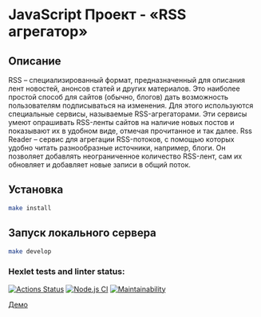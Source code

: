 # JavaScript Проект - «RSS агрегатор»
## Описание
RSS – специализированный формат, предназначенный для описания лент новостей, анонсов статей и других материалов. Это наиболее простой способ для сайтов (обычно, блогов) дать возможность пользователям подписываться на изменения. Для этого используются специальные сервисы, называемые RSS-агрегаторами. Эти сервисы умеют опрашивать RSS-ленты сайтов на наличие новых постов и показывают их в удобном виде, отмечая прочитанное и так далее.
Rss Reader – сервис для агрегации RSS-потоков, с помощью которых удобно читать разнообразные источники, например, блоги. Он позволяет добавлять неограниченное количество RSS-лент, сам их обновляет и добавляет новые записи в общий поток.
## Установка
```sh
make install
```
## Запуск локального сервера
```sh
make develop
```
### Hexlet tests and linter status:
[![Actions Status](https://github.com/abarmenkov/frontend-project-lvl3/workflows/hexlet-check/badge.svg)](https://github.com/abarmenkov/frontend-project-lvl3/actions) 
[![Node.js CI](https://github.com/abarmenkov/frontend-project-lvl3/actions/workflows/node.js.yml/badge.svg)](https://github.com/abarmenkov/frontend-project-lvl3/actions/workflows/node.js.yml)
[![Maintainability](https://api.codeclimate.com/v1/badges/0ee32834b621ad8afd30/maintainability)](https://codeclimate.com/github/abarmenkov/frontend-project-lvl3/maintainability)

[Демо](https://frontend-project-lvl3-4fsts8x5c-abarmenkov.vercel.app/)